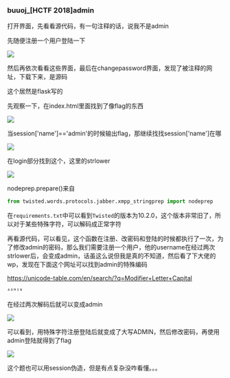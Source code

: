 ### buuoj_[HCTF 2018]admin

打开界面，先看看源代码，有一句注释的话，说我不是admin

先随便注册一个用户登陆一下

![](https://pic.imgdb.cn/item/6107ea315132923bf87d6e18.jpg)

然后再依次看看这些界面，最后在changepassword界面，发现了被注释的网址，下载下来，是源码

这个居然是flask写的

先观察一下，在index.html里面找到了像flag的东西

![](https://pic.imgdb.cn/item/6107ec1d5132923bf8839100.jpg)

当session['name']=='admin'的时候输出flag，那继续找找session['name']在哪

![](https://pic.imgdb.cn/item/6107ecb35132923bf8856a59.jpg)

在login部分找到这个，这里的strlower

![](https://pic.imgdb.cn/item/6107ece15132923bf885fd30.jpg)

nodeprep.prepare()来自

```python
from twisted.words.protocols.jabber.xmpp_stringprep import nodeprep
```

在`requirements.txt`中可以看到`Twisted`的版本为10.2.0，这个版本非常旧了，所以对于某些特殊字符，可以解码成正常字符

再看源代码，可以看见，这个函数在注册、改密码和登陆的时候都执行了一次，为了修改admin的密码，那么我们需要注册一个用户，他的username在经过两次strlower后，会变成admin，话虽这么说但我是真的不知道，然后看了下大佬的wp，发现在下面这个网址可以找到admin的特殊编码

https://unicode-table.com/en/search/?q=Modifier+Letter+Capital

```
ᴬᴰᴹᴵᴺ
```

在经过两次解码后就可以变成admin

![](https://pic.imgdb.cn/item/6107eff05132923bf8903bdc.jpg)

可以看到，用特殊字符注册登陆后就变成了大写ADMIN，然后修改密码，再使用admin登陆就得到了flag

![](https://pic.imgdb.cn/item/6107f0475132923bf8916bee.jpg)

这个题也可以用session伪造，但是有点复杂没咋看懂。。。

